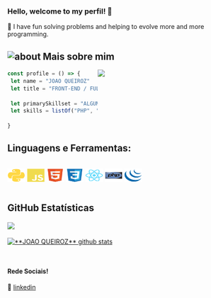 ### Hello, welcome to my perfil! 👋

🔭 I have fun solving problems and helping to evolve more and more programming. 

## <img width="45" alt="about" src="https://raw.github.com/elizarov/elizarov/master/about.png"> Mais sobre mim

<img align="right" width="300" src="https://i2.wp.com/allhtaccess.info/wp-content/uploads/2018/03/programming.gif?fit=1281%2C716&ssl=1" />

```javascript
const profile = () => {
 let name = "JOAO QUEIROZ"
 let title = "FRONT-END / FULL-STACK"
 
 let primarySkillset = "ALGUMAS HABILIDADES"
 let skills = listOf("PHP", "Python", "JavaScript", "NodeJS", "ReactJS") 

}
```

## **Linguagens e Ferramentas:**  

<div style="display: inline_block"><br>
  <img align="center" alt="João-Python" height="30" width="40" src="https://raw.githubusercontent.com/devicons/devicon/master/icons/python/python-plain.svg">
  <img align="center" alt="João-Js" height="30" width="40" src="https://raw.githubusercontent.com/devicons/devicon/master/icons/javascript/javascript-plain.svg">
  <img align="center" alt="João-HTML" height="30" width="40" src="https://raw.githubusercontent.com/devicons/devicon/master/icons/html5/html5-original.svg">
  <img align="center" alt="João-CSS" height="30" width="40" src="https://raw.githubusercontent.com/devicons/devicon/master/icons/css3/css3-original.svg">
  <img align="center" alt="João-CSS" height="30" width="40" src="https://raw.githubusercontent.com/devicons/devicon/master/icons/react/react-original.svg">
  <img align="center" alt="João-CSS" height="30" width="40" src="https://raw.githubusercontent.com/devicons/devicon/master/icons/php/php-original.svg">
  <img align="center" alt="João-CSS" height="30" width="40" src="https://raw.githubusercontent.com/devicons/devicon/master/icons/jquery/jquery-original.svg">
  </div>
<br>


## **GitHub Estatísticas**

<a href="https://github.com/Gurupreet">
  <img align="center" src="https://github-readme-stats.vercel.app/api/top-langs/?username=joaoqueiroz-code&theme=dracula&hide_langs_below=1" />
</a>
<br>
<br>
<a href="https://github.com/Gurupreet">
 <img align="center" src="https://github-readme-stats.vercel.app/api?username=joaoqueiroz-code&show_icons=true&theme=dracula&line_height=27" alt="**JOAO QUEIROZ** github stats"/>
</a>

[linkedin]: https://www.linkedin.com/in/joaoqueiroz-c/
<br>

#### Rede Sociais!

👔 [linkedin][linkedin]
